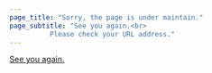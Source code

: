 ```yaml
---
page_title: "Sorry, the page is under maintain."
page_subtitle: "See you again.<br>
          Please check your URL address."
---
```


[See you again.](https://music.163.com/mv?id=393006)
